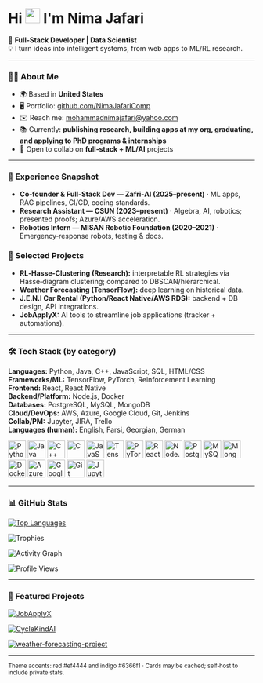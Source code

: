 <h1>Hi <img src="https://raw.githubusercontent.com/MartinHeinz/MartinHeinz/master/wave.gif" width="30"> I'm Nima Jafari</h1>

🚀 <strong>Full-Stack Developer | Data Scientist</strong><br/>
💡 I turn ideas into intelligent systems, from web apps to ML/RL research.

---

### 👨‍💻 About Me
- 🌍 Based in **United States**
- 🖥️ Portfolio: [github.com/NimaJafariComp](https://github.com/NimaJafariComp)
- ✉️ Reach me: [mohammadnimajafari@yahoo.com](mailto:mohammadnimajafari@yahoo.com)
- 📚 Currently: **publishing research, building apps at my org, graduating, and applying to PhD programs & internships**
- 🤝 Open to collab on **full‑stack + ML/AI** projects

---

### 🔬 Experience Snapshot
- **Co‑founder & Full‑Stack Dev — Zafri‑AI (2025–present)** · ML apps, RAG pipelines, CI/CD, coding standards.
- **Research Assistant — CSUN (2023–present)** · Algebra, AI, robotics; presented proofs; Azure/AWS acceleration.
- **Robotics Intern — MISAN Robotic Foundation (2020–2021)** · Emergency‑response robots, testing & docs.

### 🧪 Selected Projects
- **RL‑Hasse‑Clustering (Research):** interpretable RL strategies via Hasse‑diagram clustering; compared to DBSCAN/hierarchical.
- **Weather Forecasting (TensorFlow):** deep learning on historical data.
- **J.E.N.I Car Rental (Python/React Native/AWS RDS):** backend + DB design, API integrations.
- **JobApplyX:** AI tools to streamline job applications (tracker + automations).
---

### 🛠️ Tech Stack (by category)
**Languages:** Python, Java, C++, JavaScript, SQL, HTML/CSS  
**Frameworks/ML:** TensorFlow, PyTorch, Reinforcement Learning  
**Frontend:** React, React Native  
**Backend/Platform:** Node.js, Docker  
**Databases:** PostgreSQL, MySQL, MongoDB  
**Cloud/DevOps:** AWS, Azure, Google Cloud, Git, Jenkins  
**Collab/PM:** Jupyter, JIRA, Trello  
**Languages (human):** English, Farsi, Georgian, German

<p align="left">
  <!-- Languages -->
  <a href="https://www.python.org/" target="_blank"><img alt="Python" src="https://raw.githubusercontent.com/danielcranney/readme-generator/main/public/icons/skills/python-colored.svg" width="36" height="36"/></a>
  <a href="https://www.oracle.com/java/" target="_blank"><img alt="Java" src="https://raw.githubusercontent.com/danielcranney/readme-generator/main/public/icons/skills/java-colored.svg" width="36" height="36"/></a>
  <a href="https://isocpp.org/" target="_blank"><img alt="C++" src="https://raw.githubusercontent.com/danielcranney/readme-generator/main/public/icons/skills/cplusplus-colored.svg" width="36" height="36"/></a>
  <a href="https://en.wikipedia.org/wiki/C_(programming_language)" target="_blank"><img alt="C" src="https://raw.githubusercontent.com/danielcranney/readme-generator/main/public/icons/skills/c-colored.svg" width="36" height="36"/></a>
  <a href="https://developer.mozilla.org/en-US/docs/Web/JavaScript" target="_blank"><img alt="JavaScript" src="https://raw.githubusercontent.com/danielcranney/readme-generator/main/public/icons/skills/javascript-colored.svg" width="36" height="36"/></a>
  <a href="https://www.tensorflow.org/" target="_blank"><img alt="TensorFlow" src="https://raw.githubusercontent.com/danielcranney/readme-generator/main/public/icons/skills/tensorflow-colored.svg" width="36" height="36"/></a>
  <a href="https://pytorch.org/" target="_blank"><img alt="PyTorch" src="https://raw.githubusercontent.com/danielcranney/readme-generator/main/public/icons/skills/pytorch-colored.svg" width="36" height="36"/></a>
  <a href="https://react.dev/" target="_blank"><img alt="React" src="https://raw.githubusercontent.com/danielcranney/readme-generator/main/public/icons/skills/react-colored.svg" width="36" height="36"/></a>
  <a href="https://nodejs.org/" target="_blank"><img alt="Node.js" src="https://raw.githubusercontent.com/danielcranney/readme-generator/main/public/icons/skills/nodejs-colored.svg" width="36" height="36"/></a>
  <a href="https://www.postgresql.org/" target="_blank"><img alt="PostgreSQL" src="https://raw.githubusercontent.com/danielcranney/readme-generator/main/public/icons/skills/postgresql-colored.svg" width="36" height="36"/></a>
  <a href="https://www.mysql.com/" target="_blank"><img alt="MySQL" src="https://raw.githubusercontent.com/danielcranney/readme-generator/main/public/icons/skills/mysql-colored.svg" width="36" height="36"/></a>
  <a href="https://www.mongodb.com/" target="_blank"><img alt="MongoDB" src="https://raw.githubusercontent.com/danielcranney/readme-generator/main/public/icons/skills/mongodb-colored.svg" width="36" height="36"/></a>
  <a href="https://www.docker.com/" target="_blank"><img alt="Docker" src="https://raw.githubusercontent.com/danielcranney/readme-generator/main/public/icons/skills/docker-colored.svg" width="36" height="36"/></a>
  <a href="https://aws.amazon.com/" target="_blank">
  <a href="https://azure.microsoft.com/" target="_blank"><img alt="Azure" src="https://raw.githubusercontent.com/danielcranney/readme-generator/main/public/icons/skills/azure-colored.svg" width="36" height="36"/></a>
  <a href="https://cloud.google.com/" target="_blank"><img alt="Google Cloud" src="https://raw.githubusercontent.com/danielcranney/readme-generator/main/public/icons/skills/googlecloud-colored.svg" width="36" height="36"/></a>
  <a href="https://git-scm.com/" target="_blank"><img alt="Git" src="https://raw.githubusercontent.com/danielcranney/readme-generator/main/public/icons/skills/git-colored.svg" width="36" height="36"/></a>
  <a href="https://jupyter.org/" target="_blank">
  <img alt="Jupyter" src="https://cdn.jsdelivr.net/gh/devicons/devicon/icons/jupyter/jupyter-original.svg" width="36" height="36"/>
</a>
</p>

---

### 📊 GitHub Stats
<p>
  <a href="https://github.com/NimaJafariComp">
    <img alt="Top Languages" src="https://github-readme-stats.vercel.app/api/top-langs/?username=NimaJafariComp&langs_count=10&layout=compact&title_color=ef4444&text_color=000000&bg_color=ffffff&hide_border=true" />
  </a>
</p>

<!-- Extra stats (fun) -->
<p>
  <img alt="Trophies" src="https://github-profile-trophy.vercel.app/?username=NimaJafariComp&theme=flat&no-frame=true&no-bg=true&margin-w=15" />
</p>
<p>
  <img alt="Activity Graph" src="https://github-readme-activity-graph.vercel.app/graph?username=NimaJafariComp&bg_color=ffffff&color=000000&line=6366f1&point=ef4444&area=true&hide_border=true" />
</p>
<p>
  <img alt="Profile Views" src="https://komarev.com/ghpvc/?username=NimaJafariComp&label=Profile%20views&color=ef4444&style=flat" />
</p>

<!-- Optional: Wakatime (uncomment if you use WakaTime)
<p>
  <img alt="Wakatime Stats" src="https://github-readme-stats.vercel.app/api/wakatime?username=NimaJafariComp&title_color=ef4444&text_color=000000&bg_color=ffffff&hide_border=true" />
</p>
-->

---

### 📌 Featured Projects

<p>
  <a href="https://github.com/NimaJafariComp/JobApplyX">
    <img alt="JobApplyX" src="https://github-readme-stats.vercel.app/api/pin/?username=NimaJafariComp&repo=JobApplyX&title_color=ef4444&text_color=000000&icon_color=6366f1&bg_color=ffffff&hide_border=true" />
  </a>
</p>

<p>
  <a href="https://github.com/ZafriAI/CycleKindAI">
    <img alt="CycleKindAI" src="https://github-readme-stats.vercel.app/api/pin/?username=ZafriAI&repo=CycleKindAI&title_color=ef4444&text_color=000000&icon_color=6366f1&bg_color=ffffff&hide_border=true" />
  </a>
</p>

<p>
  <a href="https://github.com/NimaJafariComp/weather-forecasting-project">
    <img alt="weather-forecasting-project" src="https://github-readme-stats.vercel.app/api/pin/?username=NimaJafariComp&repo=weather-forecasting-project&title_color=ef4444&text_color=000000&icon_color=6366f1&bg_color=ffffff&hide_border=true" />
  </a>
</p>


---

<!-- Footer note -->
<sub>Theme accents: red #ef4444 and indigo #6366f1 · Cards may be cached; self‑host to include private stats.</sub>


